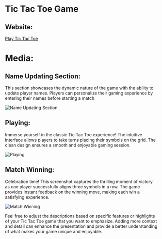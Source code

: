# Tic Tac Toe Game

## Website:
[Play Tic Tac Toe](https://tic-tac-dmy7bkehy-harshits-projects-135ce08c.vercel.app/)

# Media:

## Name Updating Section:
This section showcases the dynamic nature of the game with the ability to update player names. Players can personalize their gaming experience by entering their names before starting a match.

![Name Updating Section](https://github.com/harshit-2004/tic-tac-toe/assets/96365691/359716b5-1d24-47e3-bf47-5ebbed9d0557)

## Playing:
Immerse yourself in the classic Tic Tac Toe experience! The intuitive interface allows players to take turns placing their symbols on the grid. The clean design ensures a smooth and enjoyable gaming session.

![Playing](https://github.com/harshit-2004/tic-tac-toe/assets/96365691/1c5bf854-b2a8-4061-8856-d4cd8b9e89af)

## Match Winning:
Celebration time! This screenshot captures the thrilling moment of victory as one player successfully aligns three symbols in a row. The game provides instant feedback on the winning move, making each win a satisfying experience.

![Match Winning](https://github.com/harshit-2004/tic-tac-toe/assets/96365691/7b161094-e59a-4f07-b017-8c4c0094ea2f)

Feel free to adjust the descriptions based on specific features or highlights of your Tic Tac Toe game that you want to emphasize. Adding more context and detail can enhance the presentation and provide a better understanding of what makes your game unique and enjoyable.
